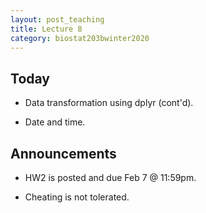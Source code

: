 ```yaml
---
layout: post_teaching
title: Lecture 8
category: biostat203bwinter2020
---
```


## Today

- Data transformation using dplyr (cont'd).  

- Date and time.

## Announcements

- HW2 is posted and due Feb 7 @ 11:59pm.

- Cheating is not tolerated. 
